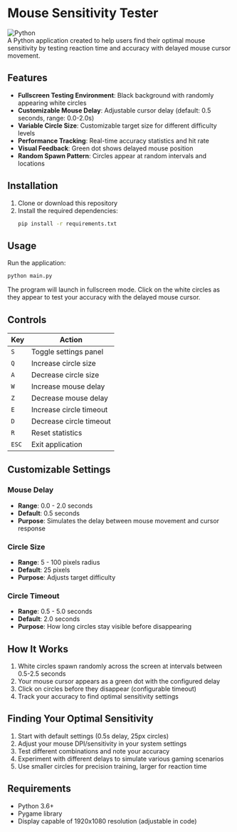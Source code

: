 # Mouse Sensitivity Tester

![Python](https://img.shields.io/badge/python-3670A0?style=for-the-badge&logo=python&logoColor=ffdd54)<br>
A Python application created to help users find their optimal mouse sensitivity by testing reaction time and accuracy with delayed mouse cursor movement.

## Features

- **Fullscreen Testing Environment**: Black background with randomly appearing white circles
- **Customizable Mouse Delay**: Adjustable cursor delay (default: 0.5 seconds, range: 0.0-2.0s)
- **Variable Circle Size**: Customizable target size for different difficulty levels
- **Performance Tracking**: Real-time accuracy statistics and hit rate
- **Visual Feedback**: Green dot shows delayed mouse position
- **Random Spawn Pattern**: Circles appear at random intervals and locations

## Installation

1. Clone or download this repository
2. Install the required dependencies:
   ```bash
   pip install -r requirements.txt
   ```

## Usage

Run the application:
```bash
python main.py
```

The program will launch in fullscreen mode. Click on the white circles as they appear to test your accuracy with the delayed mouse cursor.

## Controls

| Key | Action |
|-----|--------|
| `S` | Toggle settings panel |
| `Q` | Increase circle size |
| `A` | Decrease circle size |
| `W` | Increase mouse delay |
| `Z` | Decrease mouse delay |
| `E` | Increase circle timeout |
| `D` | Decrease circle timeout |
| `R` | Reset statistics |
| `ESC` | Exit application |

## Customizable Settings

### Mouse Delay
- **Range**: 0.0 - 2.0 seconds
- **Default**: 0.5 seconds
- **Purpose**: Simulates the delay between mouse movement and cursor response

### Circle Size
- **Range**: 5 - 100 pixels radius
- **Default**: 25 pixels
- **Purpose**: Adjusts target difficulty

### Circle Timeout
- **Range**: 0.5 - 5.0 seconds
- **Default**: 2.0 seconds
- **Purpose**: How long circles stay visible before disappearing


## How It Works

1. White circles spawn randomly across the screen at intervals between 0.5-2.5 seconds
2. Your mouse cursor appears as a green dot with the configured delay
3. Click on circles before they disappear (configurable timeout)
4. Track your accuracy to find optimal sensitivity settings

## Finding Your Optimal Sensitivity

1. Start with default settings (0.5s delay, 25px circles)
2. Adjust your mouse DPI/sensitivity in your system settings
3. Test different combinations and note your accuracy
4. Experiment with different delays to simulate various gaming scenarios
5. Use smaller circles for precision training, larger for reaction time

## Requirements

- Python 3.6+
- Pygame library
- Display capable of 1920x1080 resolution (adjustable in code)
